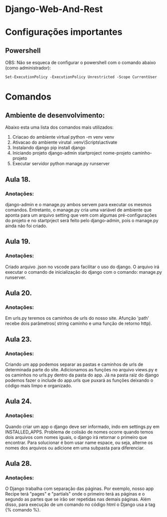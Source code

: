 # Django-Web-And-Rest
# Configurações importantes
## Powershell
OBS: Não se esqueca de configurar o powershell com o comando abaixo (como administrador):
```
Set-ExecutionPolicy -ExecutionPolicy Unrestricted -Scope CurrentUser
```
# Comandos
## Ambiente de desenvolvimento:
Abaixo esta uma lista dos comandos mais utilizados:
1. Criacao do ambiente virtual
	python -m venv venv
2. Ativacao do ambiente virutal
	.venv\Scripts\activate
3. Instalando django
	pip install django
4. Iniciando projeto
	django-admin startproject nome-projeto caminho-projeto
5. Executar servidor 
	python manage.py runserver
## Aula 18.
### Anotações:
django-admin e o manage.py ambos servem para executar os mesmos comandos. Entretanto, o manage.py cria uma variável de ambiente que aponta para um arquivo setting que vem com algumas pré-configurações do projeto e no startprject será feito pelo django-admin, pois o manage.py ainda não foi criado. 

## Aula 19.
### Anotações:
Criado arquivo .json no vscode para facilitar o uso do django. O arquivo irá executar o comando de inicialização do django com o comando: manage.py runserver.

## Aula 20.
### Anotações:
Em urls.py teremos os caminhos de urls do nosso site. Afunção 'path' recebe dois parâmetros( string caminho e uma função de retorno http). 

## Aula 23.
### Anotações:
Criando um app podemos separar as pastas e caminhos de urls de determinada parte do site. Adicionamos as funções no arquivo views.py e os caminhos no urls.py dentro da pasta do app. Já na pasta raiz do django podemos fazer o include do app.urls que puxará as funções deixando o código mais limpo e organizado. 


## Aula 24.
### Anotações:
Quando criar um app o django deve ser informado, indo em settings.py em INSTALLED_APPS. Problema de colisão de nomes ocorre quando temos dois arquivos com nomes iguais, o django irá retornar o primeiro que encontrar. Para solucionar é bom usar name espace, ou seja, alterne os nomes dos arquivos ou adicione em uma subpasta para diferenciar.

## Aula 28.
### Anotações:
O Django trabalha com separação das páginas. Por exemplo, nosso app Recipe terá "pages" e "partials" onde o primeiro terá as páginas e o segundo as partes que se irão ser repetidas nas demais páginas. Além disso, para execução de um comando no código html o Django usa a tag {% comando %}.